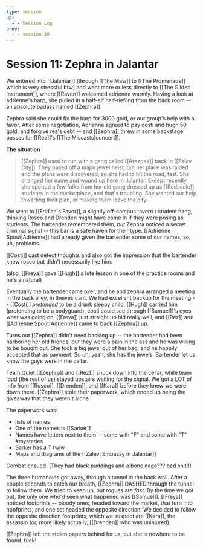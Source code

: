 ```yaml
---
type: session
up:
  - - Session Log
prev:
  - - session-10
---
```


# Session 11: Zephra in Jalantar

We entered into [[Jalantar]] (through [[The Maw]] to [[The Promenade]] which is very stressful btw) and went more or less directly to  [[The Gilded Instrument]], where [[Raven]] welcomed adrienne warmly. Having a look at adrienne's harp, she pulled in a half-elf half-tiefling from the back room -- an absolute badass named [[Zephra]].

Zephra said she could fix the harp for 3000 gold, *or* our group's help with a favor. After some negotiation, Adrienne agreed to pay costi and hugh 50 gold, and forgive rez's debt -- and [[Zephra]] threw in some backstage passes for [[Rez]]'s [[The Miscasts|concert]].

**The situation**
> [[Zephra]] used to run with a gang called [[Arazoak]] back in [[Zalev City]]. They pulled off a major jewel heist, but her place was raided and the plans were discovered, so she had to hit the road, fast. She changed her name and wound up here in Jalantar. Except recently she spotted a few folks from her old gang dressed up as [[Redscale]] students in the marketplace, and that's troubling. She wanted our help thwarting their plan, or making them leave the city.

We went to [[Fridian's Favor]], a slightly off-campus tavern / student hang, thinking Rosco and Drenden might have come in if they were posing as students. The bartender remembered them, *but* Zephra noticed a secret criminal signal -- this bar is a safe haven for their type. [[Adrienne Spout|Adrienne]] had already given the bartender some of our names, so, uh, problems. 

[[Costi]] cast detect thoughts and also got the impression that the bartender knew rosco but didn't necessarily like him. 

(also, [[Freya]] gave [[Hugh]] a lute lesson in one of the practice rooms and he's a natural)

Eventually the bartender came over, and he and zephra arranged a meeting in the back alley, in theives cant. We had excellent backup for the meeting -- [[Costi]] *pretended* to be a drunk sleepy child, [[Hugh]] carried him (pretending to be a bodyguard), costi could see through [[Samuel]]'s eyes what was going on, [[Freya]] just straight up hid really well, and [[Rez]] and [[Adrienne Spout|Adrienne]] came to back [[Zephra]] up. 

Turns out [[Zephra]] didn't need backing up -- the bartender had been harboring her old friends, but they were a pain in the ass and he was willing to be bought out. She took a *big* jewel out of her bag, and he happily accepted that as payment. So uh, yeah, she has the jewels. Bartender let us know the guys were in the cellar.

Team Quiet ([[Zephra]] and [[Rez]]) snuck down into the cellar, while team loud (the rest of us) stayed upstairs waiting for the signal. We got a LOT of info from [[Rosco]], [[Drenden]], and [[Kara]] before they knew we were down there. [[Zephra]] stole their paperwork, which ended up being the giveaway that they weren't alone. 

The paperwork was:
- lists of names
- One of the names is [[Sarker]]
- Names have  letters next to them -- some with "F" and some with "T"  #mysteries 
- Sarker has a T fwiw
- Maps and diagrams of the [[Zalevi Embassy in Jalantar]]

Combat ensued. (They had black puddings and a bone naga??? bad shit!!)

The three humanoids got away, through a tunnel in the back wall. After a couple seconds to catch our breath, [[Zephra]] DASHED through the tunnel to follow them. We tried to keep up, but rogues are *fast*. By the time we got out, the only one who'd seen what happened was [[Samuel]]. [[Freya]] noticed footprints -- bloody ones, headed toward the market, that turn into hoofprints, and one set headed the opposite direction. We decided to follow the opposite direction footprints, which we suspect are [[Kara]], the assassin (or, more likely actually, [[Drenden]] who was uninjured).

[[Zephra]] left the stolen papers behind for us, but she is nowhere to be found. fuck!





